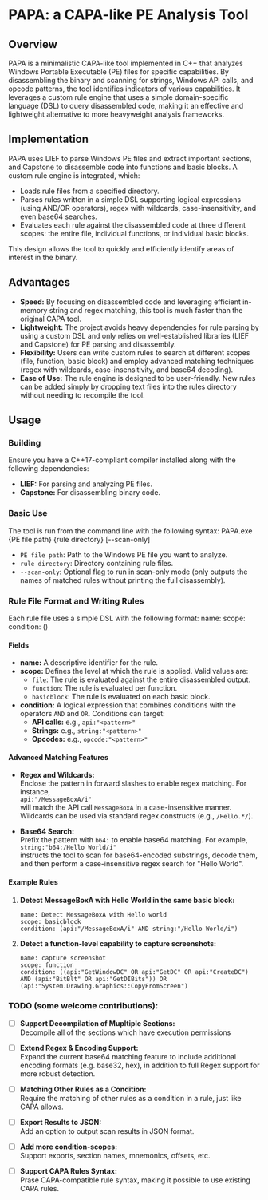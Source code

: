 # PAPA: a CAPA-like PE Analysis Tool

## Overview

PAPA is a minimalistic CAPA-like tool implemented in C++ that analyzes Windows Portable Executable (PE) files for specific capabilities. By disassembling the binary and scanning for strings, Windows API calls, and opcode patterns, the tool identifies indicators of various capabilities. It leverages a custom rule engine that uses a simple domain-specific language (DSL) to query disassembled code, making it an effective and lightweight alternative to more heavyweight analysis frameworks.

## Implementation

PAPA uses LIEF to parse Windows PE files and extract important sections, and Capstone to disassemble code into functions and basic blocks. A custom rule engine is integrated, which:
- Loads rule files from a specified directory.
- Parses rules written in a simple DSL supporting logical expressions (using AND/OR operators), regex with wildcards, case-insensitivity, and even base64 searches.
- Evaluates each rule against the disassembled code at three different scopes: the entire file, individual functions, or individual basic blocks.

This design allows the tool to quickly and efficiently identify areas of interest in the binary.

## Advantages

- **Speed:** By focusing on disassembled code and leveraging efficient in-memory string and regex matching, this tool is much faster than the original CAPA tool.
- **Lightweight:** The project avoids heavy dependencies for rule parsing by using a custom DSL and only relies on well-established libraries (LIEF and Capstone) for PE parsing and disassembly.
- **Flexibility:** Users can write custom rules to search at different scopes (file, function, basic block) and employ advanced matching techniques (regex with wildcards, case-insensitivity, and base64 decoding).
- **Ease of Use:** The rule engine is designed to be user-friendly. New rules can be added simply by dropping text files into the rules directory without needing to recompile the tool.

## Usage

### Building

Ensure you have a C++17-compliant compiler installed along with the following dependencies:
- **LIEF:** For parsing and analyzing PE files.
- **Capstone:** For disassembling binary code.

### Basic Use

The tool is run from the command line with the following syntax:
PAPA.exe {PE file path} {rule directory} [--scan-only]

- `PE file path`: Path to the Windows PE file you want to analyze.
- `rule directory`: Directory containing rule files.
- `--scan-only`: Optional flag to run in scan-only mode (only outputs the names of matched rules without printing the full disassembly).

### Rule File Format and Writing Rules

Each rule file uses a simple DSL with the following format:
name: <Rule Name> scope: <Scope> condition: (<Condition Expression>)


#### Fields

- **name:** A descriptive identifier for the rule.
- **scope:** Defines the level at which the rule is applied. Valid values are:
  - `file`: The rule is evaluated against the entire disassembled output.
  - `function`: The rule is evaluated per function.
  - `basicblock`: The rule is evaluated on each basic block.
- **condition:** A logical expression that combines conditions with the operators `AND` and `OR`. Conditions can target:
  - **API calls:** e.g., `api:"<pattern>"`  
  - **Strings:** e.g., `string:"<pattern>"`  
  - **Opcodes:** e.g., `opcode:"<pattern>"`  

#### Advanced Matching Features

- **Regex and Wildcards:**  
  Enclose the pattern in forward slashes to enable regex matching. For instance,  
  `api:"/MessageBoxA/i"`  
  will match the API call `MessageBoxA` in a case-insensitive manner. Wildcards can be used via standard regex constructs (e.g., `/Hello.*/`).

- **Base64 Search:**  
  Prefix the pattern with `b64:` to enable base64 matching. For example,  
  `string:"b64:/Hello World/i"`  
  instructs the tool to scan for base64-encoded substrings, decode them, and then perform a case-insensitive regex search for "Hello World".

#### Example Rules

1. **Detect MessageBoxA with Hello World in the same basic block:**

    ```
    name: Detect MessageBoxA with Hello world
    scope: basicblock
    condition: (api:"/MessageBoxA/i" AND string:"/Hello World/i")
    ```

2. **Detect a function-level capability to capture screenshots:**

    ```
    name: capture screenshot
    scope: function
    condition: ((api:"GetWindowDC" OR api:"GetDC" OR api:"CreateDC") AND (api:"BitBlt" OR api:"GetDIBits")) OR (api:"System.Drawing.Graphics::CopyFromScreen")

    ```

### TODO (some welcome contributions):

- [ ] **Support Decompilation of Mupltiple Sections:**  
  Decompile all of the sections which have execution permissions

- [ ] **Extend Regex & Encoding Support:**  
  Expand the current base64 matching feature to include additional encoding formats (e.g. base32, hex), in addition to full Regex support for more robust detection.

- [ ] **Matching Other Rules as a Condition:**  
  Require the matching of other rules as a condition in a rule, just like CAPA allows.

- [ ] **Export Results to JSON:**  
  Add an option to output scan results in JSON format.

- [ ] **Add more condition-scopes:**  
  Support exports, section names, mnemonics, offsets, etc.

- [ ] **Support CAPA Rules Syntax:**  
  Prase CAPA-compatible rule syntax, making it possible to use existing CAPA rules.
